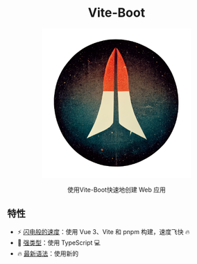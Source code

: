 <div align='center'>
<h1>Vite-Boot </h1>
<img src='README.assets/logo.png' alt='Vite-Boot - Opinionated Vite Starter Template' width='344'/>
</div>

<p align='center'>
使用Vite-Boot快速地创建 Web 应用
</p>

## 特性

- ⚡ [闪电般的速度](https://github.com/kirklin/vite-boot#readme)：使用 Vue 3、Vite 和 pnpm 构建，速度飞快 🔥
- 💪 [强类型](https://www.typescriptlang.org/)：使用 TypeScript 💻
- 🔥 [最新语法](https://github.com/vuejs/rfcs/pull/227)：使用新的 <script setup> 语法 🆕
- 📦 [自动导入组件](https://chat.openai.com/chat/src/components)：自动导入组件 🚚
- 📥 [自动导入 API](https://github.com/antfu/unplugin-auto-import)：使用 unplugin-auto-import 直接导入 Composition API 和其他 API 📨
- 🎨 [UnoCSS](https://unocss.dev/) - 瞬间响应式 CSS 引擎，提供轻量级和快速的样式应用方式。
- 🌼 [Daisy](https://daisyui.com/) - 免费开源的 Tailwind CSS 组件库
- 💡 [官方路由器](https://router.vuejs.org/)：使用 Vue Router v4 🛣️
- 🎉 [加载反馈](https://github.com/rstacruz/nprogress)：使用 NProgress 提供页面加载进度反馈 🔄
- 🍍 [状态管理](https://pinia.esm.dev/)：使用 Pinia 进行状态管理 🗃️
- 📜 [中文字体预设](https://github.com/kirklin/unocss-preset-chinese)：包含中文字体预设 🇨🇳
- 🌍 [国际化就绪](https://chat.openai.com/chat/src/locales)：使用本地化准备好国际化 🌎
- ☁️ [Netlify 就绪](https://www.netlify.com/)：可在 Netlify 上零配置部署 ☁️

### 编码风格

- [@kirklin/eslint-config](https://github.com/kirklin/eslint-config)

### 推荐的 IDE 设置

- 🌪️ [WebStorm](https://www.jetbrains.com/webstorm/)
- 💻 [VSCode](https://code.visualstudio.com/)
- 💡 [Volar](https://marketplace.visualstudio.com/items?itemName=johnsoncodehk.volar)

### 性能
<img src='README.assets/ViteBoot-Lighthouse.png' alt='Vite-Boot Outstanding performance' width='1851'/>


## 项目结构

```
# vite-boot
├── LICENSE
├── README.assets
│   └── vite-vue-tailwind.png
├── README.md
├── README.zh-CN.md
├── index.html
├── node_modules
├── package.json
├── pnpm-lock.yaml
├── public
│   └── favicon.ico
├── src
│   ├── App.vue              # 入口页面
│   ├── api                  # api 接口
│   ├── assets               # 静态资源
│   │   └── logo.png
│   ├── components           # 全局组件
│   ├── main.ts              # 入口文件
│   ├── router               # Vue router
│   │   └── index.ts
│   ├── settings.ts          # global configuration
│   ├── store                # Pinia 状态管理
│   │   ├── counter.ts
│   │   └── index.ts
│   ├── styles               # 全局样式
│   │   ├── main.css
│   │   ├── nprogress.css   # nprogress 样式（顶部加载样式）
│   │   └── variables.css   # SCSS全局变量
│   ├── utils                # 项目公共方法
│   │   └── darkMode.ts
│   └── views                # 所有页面
│       └── Index.vue        # APP首页
├── tsconfig.json            # TS 编译配置
├── Dockerfile               # Docker 打包配置
└── vite.config.ts           # Vite 配置文件

```

## 快来试试吧！！

### GitHub 模板

[使用这个模板创建仓库](https://github.com/kirklin/vite-boot/generate).

### 克隆到本地

```bash
npx degit kirklin/vite-boot my-vite-app
cd my-vite-app
pnpm i
```

## 使用

### 开发

只需要执行以下命令就可以在 http://localhost:8888 中看到

```bash
pnpm run dev
```

### 构建

构建该应用只需要执行以下命令

```bash
pnpm run build
```

然后你会看到用于发布的 `dist` 文件夹被生成。


### 部署到 Netlify

前往 [Netlify](https://app.netlify.com/start) 并选择你的仓库, 一路 `OK` 下去，稍等一下后，你的应用将被创建.

### Docker Production Build

首先，在项目的根目录下打开终端，构建vite-boot镜像。

```bash
docker buildx build . -t viteboot:latest
```

运行镜像，用 "-p" 指定端口映射。

```bash
docker run --rm -it -p 8080:80 viteboot:latest
```

